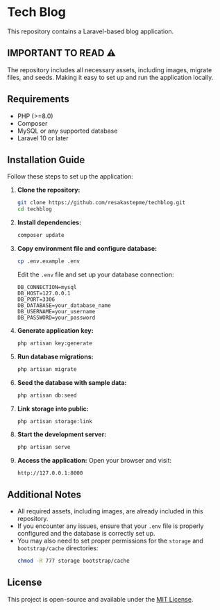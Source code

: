 # Tech Blog

This repository contains a Laravel-based blog application. 

## IMPORTANT TO READ ⚠️

The repository includes all necessary assets, including images, migrate files, and seeds. Making it easy to set up and run the application locally.

## Requirements
- PHP (>=8.0)
- Composer
- MySQL or any supported database
- Laravel 10 or later

## Installation Guide

Follow these steps to set up the application:

1. **Clone the repository:**
   ```bash
   git clone https://github.com/resakastepme/techblog.git
   cd techblog
   ```

2. **Install dependencies:**
   ```bash
   composer update
   ```

3. **Copy environment file and configure database:**
   ```bash
   cp .env.example .env
   ```
   Edit the `.env` file and set up your database connection:
   ```
   DB_CONNECTION=mysql
   DB_HOST=127.0.0.1
   DB_PORT=3306
   DB_DATABASE=your_database_name
   DB_USERNAME=your_username
   DB_PASSWORD=your_password
   ```

4. **Generate application key:**
   ```bash
   php artisan key:generate
   ```

5. **Run database migrations:**
   ```bash
   php artisan migrate
   ```

6. **Seed the database with sample data:**
   ```bash
   php artisan db:seed
   ```

7. **Link storage into public:**
   ```bash
   php artisan storage:link
   ```

8. **Start the development server:**
   ```bash
   php artisan serve
   ```

9. **Access the application:**
   Open your browser and visit:
   ```
   http://127.0.0.1:8000
   ```

## Additional Notes
- All required assets, including images, are already included in this repository.
- If you encounter any issues, ensure that your `.env` file is properly configured and the database is correctly set up.
- You may also need to set proper permissions for the `storage` and `bootstrap/cache` directories:
  ```bash
  chmod -R 777 storage bootstrap/cache
  ```

## License
This project is open-source and available under the [MIT License](LICENSE).
